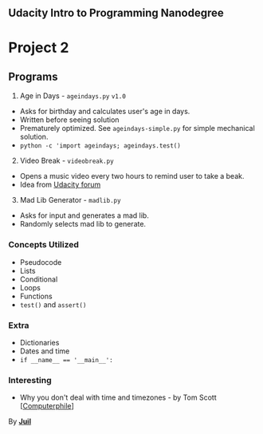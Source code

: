 ## Udacity Intro to Programming Nanodegree
# Project 2

## Programs
1. Age in Days - ```ageindays.py``` ```v1.0```
  - Asks for birthday and calculates user's age in days.
  - Written before seeing solution
  - Prematurely optimized. See ```ageindays-simple.py``` for simple mechanical solution.
  - ```python -c 'import ageindays; ageindays.test()```
2. Video Break - ```videobreak.py```
  - Opens a music video every two hours to remind user to take a beak.
  - Idea from [Udacity forum](https://discussions.udacity.com/t/take-a-break-mini-project/123310)
3. Mad Lib Generator - ```madlib.py```
  - Asks for input and generates a mad lib.
  - Randomly selects mad lib to generate.

### Concepts Utilized
- Pseudocode
- Lists
- Conditional
- Loops
- Functions
- ```test()``` and ```assert()```

### Extra
- Dictionaries
- Dates and time
- ```if __name__ == '__main__':```

### Interesting
- Why you don't deal with time and timezones - by Tom Scott [[Computerphile](https://www.youtube.com/watch?v=-5wpm-gesOY&list=TLBBCouWmde2kE6qFG90Fsn3GusE_aTr8k)]

By [**Juil**](http://juil.me)
